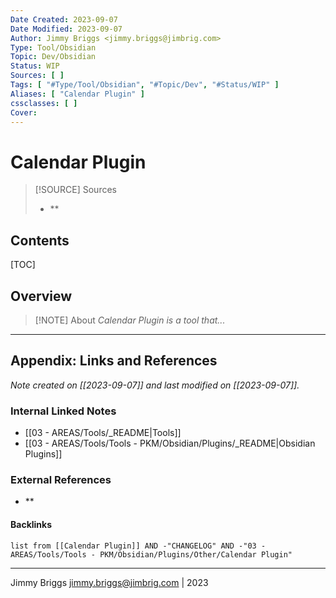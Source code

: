 ```yaml
---
Date Created: 2023-09-07
Date Modified: 2023-09-07
Author: Jimmy Briggs <jimmy.briggs@jimbrig.com>
Type: Tool/Obsidian
Topic: Dev/Obsidian
Status: WIP
Sources: [ ]
Tags: [ "#Type/Tool/Obsidian", "#Topic/Dev", "#Status/WIP" ]
Aliases: [ "Calendar Plugin" ]
cssclasses: [ ]
Cover:
---
```


# Calendar Plugin

> [!SOURCE] Sources
> - **

## Contents

[TOC]

## Overview

> [!NOTE] About
> *Calendar Plugin is a tool that...*

***

## Appendix: Links and References

*Note created on [[2023-09-07]] and last modified on [[2023-09-07]].*

### Internal Linked Notes

- [[03 - AREAS/Tools/_README|Tools]]
- [[03 - AREAS/Tools/Tools - PKM/Obsidian/Plugins/_README|Obsidian Plugins]]

### External References

- **

#### Backlinks

```dataview
list from [[Calendar Plugin]] AND -"CHANGELOG" AND -"03 - AREAS/Tools/Tools - PKM/Obsidian/Plugins/Other/Calendar Plugin"
```


***

Jimmy Briggs <jimmy.briggs@jimbrig.com> | 2023

